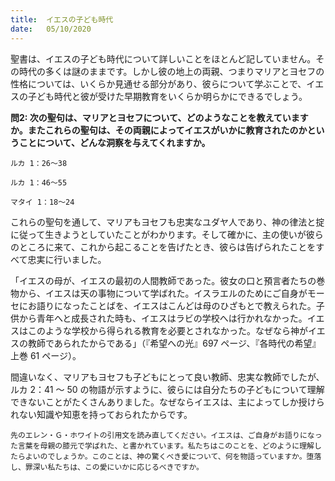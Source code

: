 ```yaml
---
title:  イエスの子ども時代
date:   05/10/2020
---
```


聖書は、イエスの子ども時代について詳しいことをほとんど記していません。その時代の多くは謎のままです。しかし彼の地上の両親、つまりマリアとヨセフの性格については、いくらか見通せる部分があり、彼らについて学ぶことで、イエスの子ども時代と彼が受けた早期教育をいくらか明らかにできるでしょう。

**問2: 次の聖句は、マリアとヨセフについて、どのようなことを教えていますか。またこれらの聖句は、その両親によってイエスがいかに教育されたのかということについて、どんな洞察を与えてくれますか。**

`ルカ 1：26～38`

`ルカ 1：46～55`

`マタイ 1：18～24`

これらの聖句を通して、マリアもヨセフも忠実なユダヤ人であり、神の律法と掟に従って生きようとしていたことがわかります。そして確かに、主の使いが彼らのところに来て、これから起こることを告げたとき、彼らは告げられたことをすべて忠実に行いました。

「イエスの母が、イエスの最初の人間教師であった。彼女の口と預言者たちの巻物から、イエスは天の事物について学ばれた。イスラエルのためにご自身がモーセにお語りになったことばを、イエスはこんどは母のひざもとで教えられた。子供から青年へと成長された時も、イエスはラビの学校へは行かれなかった。イエスはこのような学校から得られる教育を必要とされなかった。なぜなら神がイエスの教師であられたからである」（『希望への光』697 ページ、『各時代の希望』上巻 61 ページ）。

間違いなく、マリアもヨセフも子どもにとって良い教師、忠実な教師でしたが、ルカ 2：41 ～ 50 の物語が示すように、彼らには自分たちの子どもについて理解できないことがたくさんありました。なぜならイエスは、主によってしか授けられない知識や知恵を持っておられたからです。

`先のエレン・Ｇ・ホワイトの引用文を読み直してください。イエスは、ご自身がお語りになった言葉を母親の膝元で学ばれた、と書かれています。私たちはこのことを、どのように理解したらよいのでしょうか。このことは、神の驚くべき愛について、何を物語っていますか。堕落し、罪深い私たちは、この愛にいかに応じるべきですか。`